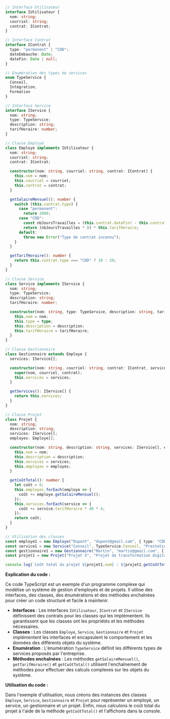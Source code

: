 ```typescript
// Interface Utilisateur
interface IUtilisateur {
  nom: string;
  courriel: string;
  contrat: IContrat;
}

// Interface Contrat
interface IContrat {
  type: "permanent" | "CDD";
  dateEmbauche: Date;
  dateFin: Date | null;
}

// Enumération des types de services
enum TypeService {
  Conseil,
  Intégration,
  Formation
}

// Interface Service
interface IService {
  nom: string;
  type: TypeService;
  description: string;
  tarifHoraire: number;
}

// Classe Employé
class Employe implements IUtilisateur {
  nom: string;
  courriel: string;
  contrat: IContrat;

  constructor(nom: string, courriel: string, contrat: IContrat) {
    this.nom = nom;
    this.courriel = courriel;
    this.contrat = contrat;
  }

  getSalaireMensuel(): number {
    switch (this.contrat.type) {
      case "permanent":
        return 2000;
      case "CDD":
        const nbJoursTravailles = (this.contrat.dateFin! - this.contrat.dateEmbauche) / (1000 * 60 * 60 * 24);
        return (nbJoursTravailles * 8) * this.tarifHoraire;
      default:
        throw new Error("Type de contrat inconnu");
    }
  }

  getTarifHoraire(): number {
    return this.contrat.type === "CDD" ? 10 : 20;
  }
}

// Classe Service
class Service implements IService {
  nom: string;
  type: TypeService;
  description: string;
  tarifHoraire: number;

  constructor(nom: string, type: TypeService, description: string, tarifHoraire: number) {
    this.nom = nom;
    this.type = type;
    this.description = description;
    this.tarifHoraire = tarifHoraire;
  }
}

// Classe Gestionnaire
class Gestionnaire extends Employe {
  services: IService[];

  constructor(nom: string, courriel: string, contrat: IContrat, services: IService[]) {
    super(nom, courriel, contrat);
    this.services = services;
  }

  getServices(): IService[] {
    return this.services;
  }
}

// Classe Projet
class Projet {
  nom: string;
  description: string;
  services: IService[];
  employes: Employe[];

  constructor(nom: string, description: string, services: IService[], employes: Employe[]) {
    this.nom = nom;
    this.description = description;
    this.services = services;
    this.employes = employes;
  }

  getCoûtTotal(): number {
    let coût = 0;
    this.employes.forEach(employe => {
      coût += employe.getSalaireMensuel();
    });
    this.services.forEach(service => {
      coût += service.tarifHoraire * 40 * 4;
    });
    return coût;
  }
}

// Utilisation des classes
const employe1 = new Employe("Dupont", "dupont@gmail.com", { type: "CDD", dateEmbauche: new Date("2023-01-01"), dateFin: new Date("2023-12-31") });
const service1 = new Service("Conseil", TypeService.Conseil, "Prestation de conseil en stratégie d'entreprise", 50);
const gestionnaire1 = new Gestionnaire("Martin", "martin@gmail.com", { type: "permanent", dateEmbauche: new Date("2021-01-01"), dateFin: null }, [service1]);
const projet1 = new Projet("Projet X", "Projet de transformation digitale", [service1], [employe1, gestionnaire1]);

console.log(`Coût total du projet ${projet1.nom} : ${projet1.getCoûtTotal()} €`);
```

**Explication du code :**

Ce code TypeScript est un exemple d'un programme complexe qui modélise un système de gestion d'employés et de projets. Il utilise des interfaces, des classes, des énumérations et des méthodes enchaînées pour créer un code structuré et facile à maintenir.

* **Interfaces** : Les interfaces `IUtilisateur`, `IContrat` et `IService` définissent des contrats pour les classes qui les implémentent. Ils garantissent que les classes ont les propriétés et les méthodes nécessaires.
* **Classes** : Les classes `Employe`, `Service`, `Gestionnaire` et `Projet` implémentent les interfaces et encapsulent le comportement et les données des différents objets du système.
* **Enumération** : L'énumération `TypeService` définit les différents types de services proposés par l'entreprise.
* **Méthodes enchaînées** : Les méthodes `getSalaireMensuel()`, `getTarifHoraire()` et `getCoûtTotal()` utilisent l'enchaînement de méthodes pour effectuer des calculs complexes sur les objets du système.

**Utilisation du code :**

Dans l'exemple d'utilisation, nous créons des instances des classes `Employe`, `Service`, `Gestionnaire` et `Projet` pour représenter un employé, un service, un gestionnaire et un projet. Enfin, nous calculons le coût total du projet à l'aide de la méthode `getCoûtTotal()` et l'affichons dans la console.
